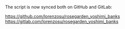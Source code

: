 The script is now synced both on GitHub and GitLab:

https://github.com/lorenzosu/rosegarden_yoshimi_banks
https://gitlab.com/lorenzosu/rosegarden_yoshimi_banks
